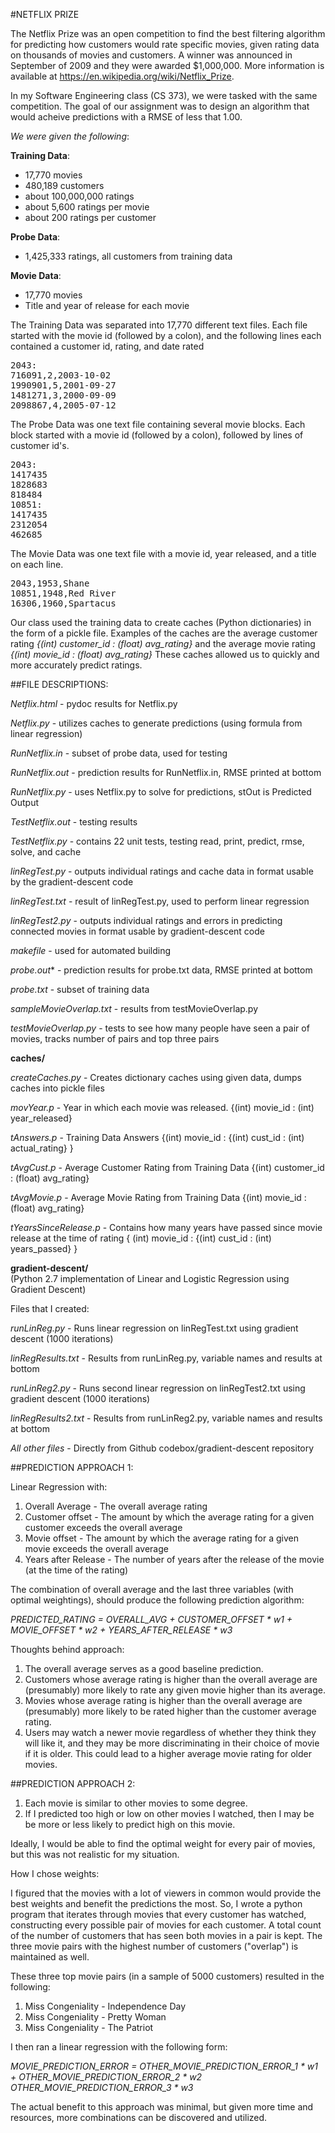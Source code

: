 #NETFLIX PRIZE

The Netflix Prize was an open competition to find the best filtering algorithm for predicting how customers would rate specific movies, given rating data on thousands of movies and customers. A winner was announced in September of 2009 and they were awarded $1,000,000. More information is available at https://en.wikipedia.org/wiki/Netflix_Prize.

In my Software Engineering class (CS 373), we were tasked with the same competition. The goal of our assignment was to design an algorithm that would acheive predictions with a RMSE of less that 1.00.

*We were given the following*:

**Training Data**:

<ul>
<li>17,770 movies</li>
<li>480,189 customers</li>
<li>about 100,000,000 ratings</li>
<li>about 5,600 ratings per movie</li>
<li>about 200 ratings per customer</li>
</ul>

**Probe Data**:

<ul>
<li>1,425,333 ratings, all customers from training data</li>
</ul>

**Movie Data**:

<ul>
<li>17,770 movies</li>
<li>Title and year of release for each movie</li>
</ul>


The Training Data was separated into 17,770 different text files. Each file started with the movie id (followed by a colon), and the following lines each contained a customer id, rating, and date rated

<pre>
2043:
716091,2,2003-10-02
1990901,5,2001-09-27
1481271,3,2000-09-09
2098867,4,2005-07-12
</pre>

The Probe Data was one text file containing several movie blocks. Each block started with a movie id (followed by a colon), followed by lines of customer id's. 

<pre>
2043:
1417435
1828683
818484
10851:
1417435
2312054
462685
</pre>

The Movie Data was one text file with a movie id, year released, and a title on each line.

<pre>
2043,1953,Shane
10851,1948,Red River
16306,1960,Spartacus
</pre>

Our class used the training data to create caches (Python dictionaries) in the form of a pickle file. Examples of the caches are the average customer rating *{(int) customer_id : (float) avg_rating}* and the average movie rating *{(int) movie_id : (float) avg_rating}* These caches allowed us to quickly and more accurately predict ratings.

##FILE DESCRIPTIONS:

*Netflix.html* 			- pydoc results for Netflix.py

*Netflix.py* 				- utilizes caches to generate predictions (using formula from linear regression)

*RunNetflix.in* 			- subset of probe data, used for testing

*RunNetflix.out* 			- prediction results for RunNetflix.in, RMSE printed at bottom

*RunNetflix.py* 			- uses Netflix.py to solve for predictions, stOut is Predicted Output

*TestNetflix.out*	 		- testing results

*TestNetflix.py* 			- contains 22 unit tests, testing read, print, predict, rmse, solve, and cache

*linRegTest.py* 			- outputs individual ratings and cache data in format usable by the gradient-descent code

*linRegTest.txt* 			- result of linRegTest.py, used to perform linear regression

*linRegTest2.py* 			- outputs individual ratings and errors in predicting connected movies in format usable by gradient-descent code

*makefile*				- used for automated building

*probe.out**				- prediction results for probe.txt data, RMSE printed at bottom

*probe.txt*				- subset of training data

*sampleMovieOverlap.txt*	 	- results from testMovieOverlap.py

*testMovieOverlap.py*		 	- tests to see how many people have seen a pair of movies, tracks number of pairs and top three pairs

**caches/**

*createCaches.py* 		- Creates dictionary caches using given data, dumps caches into pickle files

*movYear.p* 				- Year in which each movie was released. {(int) movie_id : (int) year_released}

*tAnswers.p* 				- Training Data Answers {(int) movie_id : {(int) cust_id : (int) actual_rating} }

*tAvgCust.p* 				- Average Customer Rating from Training Data {(int) customer_id : (float) avg_rating}

*tAvgMovie.p* 			- Average Movie Rating from Training Data {(int) movie_id : (float) avg_rating}

*tYearsSinceRelease.p* 	- Contains how many years have passed since movie release at the time of rating 
				  		  { (int) movie_id : {(int) cust_id : (int) years_passed} }

**gradient-descent/**     
(Python 2.7 implementation of Linear and Logistic Regression using Gradient Descent) 

Files that I created:

*runLinReg.py* 		- Runs linear regression on linRegTest.txt using gradient descent (1000 iterations)

*linRegResults.txt* 	- Results from runLinReg.py, variable names and results at bottom

*runLinReg2.py* 		- Runs second linear regression on linRegTest2.txt using gradient descent (1000 iterations)

*linRegResults2.txt* 	- Results from runLinReg2.py, variable names and results at bottom

*All other files* - Directly from Github codebox/gradient-descent repository

##PREDICTION APPROACH 1:

Linear Regression with:

1. Overall Average 		- The overall average rating
2. Customer offset		- The amount by which the average rating for a given customer exceeds the overall average
3. Movie offset			- The amount by which the average rating for a given movie exceeds the overall average
4. Years after Release 	- The number of years after the release of the movie (at the time of the rating)

The combination of overall average and the last three variables (with optimal weightings), should produce the following prediction algorithm:

*PREDICTED_RATING = OVERALL_AVG + CUSTOMER_OFFSET * w1 + MOVIE_OFFSET * w2 + YEARS_AFTER_RELEASE * w3*

Thoughts behind approach:

1. The overall average serves as a good baseline prediction.
2. Customers whose average rating is higher than the overall average are (presumably) more likely to rate any given movie higher than its average.
3. Movies whose average rating is higher than the overall average are (presumably) more likely to be rated higher than the customer average rating.
4. Users may watch a newer movie regardless of whether they think they will like it, and they may be more discriminating in their choice of movie if it is older. This could lead to a higher average movie rating for older movies.

##PREDICTION APPROACH 2:

1. Each movie is similar to other movies to some degree.
2. If I predicted too high or low on other movies I watched, then I may be be more or less likely to predict high on this movie.

Ideally, I would be able to find the optimal weight for every pair of movies, but this was not realistic for my situation.

How I chose weights:

I figured that the movies with a lot of viewers in common would provide the best weights and benefit the predictions the most.
So, I wrote a python program that iterates through movies that every customer has watched, constructing every possible pair of movies for each customer. A total count of the number of customers that has seen both movies in a pair is kept. The three movie pairs with the highest number of customers ("overlap") is maintained as well.

These three top movie pairs (in a sample of 5000 customers) resulted in the following:

1. Miss Congeniality - Independence Day 
2. Miss Congeniality - Pretty Woman
3. Miss Congeniality - The Patriot

I then ran a linear regression with the following form:

*MOVIE_PREDICTION_ERROR = OTHER_MOVIE_PREDICTION_ERROR_1 * w1 + OTHER_MOVIE_PREDICTION_ERROR_2 * w2 OTHER_MOVIE_PREDICTION_ERROR_3 * w3*

The actual benefit to this approach was minimal, but given more time and resources, more combinations can be discovered and utilized.




